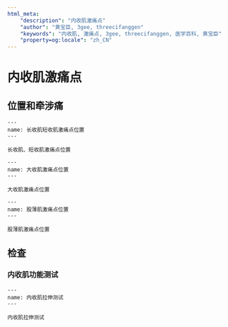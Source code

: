 ```yaml
---
html_meta:
    "description": "内收肌激痛点"
    "author": "黄宝臣, 3gee, threecifanggen"
    "keywords": "内收肌, 激痛点, 3gee, threecifanggen, 医学百科, 黄宝臣"
    "property=og:locale": "zh_CN"
---
```

# 内收肌激痛点

## 位置和牵涉痛

```{figure} /_static/img/2022-01-31-11-38-12.png
---
name: 长收肌短收肌激痛点位置
---

长收肌、短收肌激痛点位置
```

```{figure} /_static/img/2022-01-31-11-39-44.png
---
name: 大收肌激痛点位置
---

大收肌激痛点位置
```

```{figure} /_static/img/2022-01-31-11-40-22.png
---
name: 股薄肌激痛点位置
---

股薄肌激痛点位置
```

## 检查

### 内收肌功能测试

```{figure} /_static/img/2022-01-31-11-41-48.png
---
name: 内收肌拉伸测试
---

内收肌拉伸测试
```

